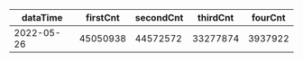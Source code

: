 |dataTime|firstCnt|secondCnt|thirdCnt|fourCnt|
|-|-|-|-|-|
|2022-05-26|45050938|44572572|33277874|3937922|